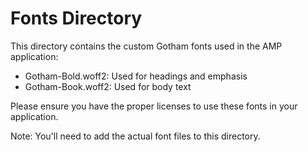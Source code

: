 
# Fonts Directory

This directory contains the custom Gotham fonts used in the AMP application:

- Gotham-Bold.woff2: Used for headings and emphasis
- Gotham-Book.woff2: Used for body text

Please ensure you have the proper licenses to use these fonts in your application.

Note: You'll need to add the actual font files to this directory.
